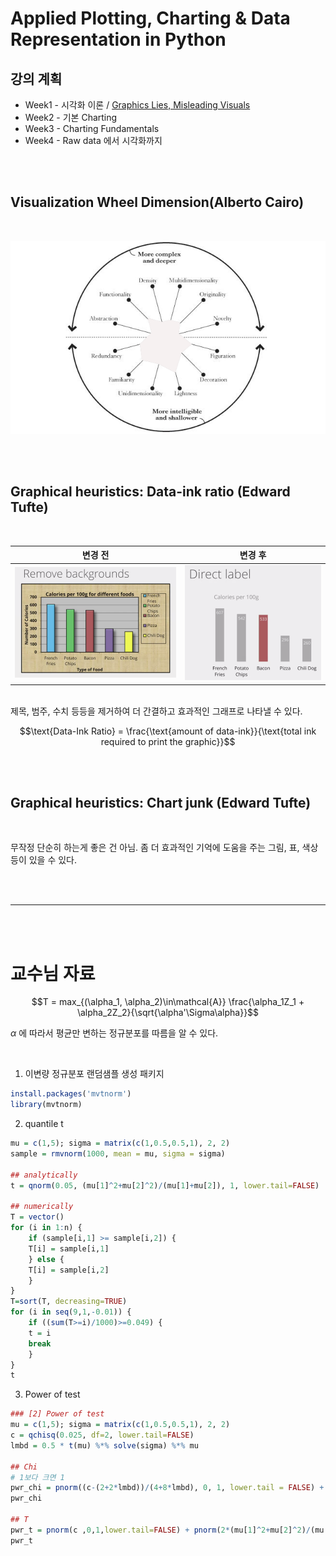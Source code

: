 # Applied Plotting, Charting & Data Representation in Python

## 강의 계획

- Week1 - 시각화 이론 / [Graphics Lies, Misleading Visuals](https://faculty.ucmerced.edu/jvevea/classes/Spark/readings/Cairo2015_Chapter_GraphicsLiesMisleadingVisuals.pdf)
- Week2 - 기본 Charting
- Week3 - Charting Fundamentals
- Week4 - Raw data 에서 시각화까지

<br><br>

## Visualization Wheel Dimension(Alberto Cairo)
<br>

![isualizationWheel](_assets/2021/VisualizationWheel.png)

<br><br>

## Graphical heuristics: Data-ink ratio (Edward Tufte)
<br>

|변경 전|변경 후|
|:-:|:-:|
|![First Image](_assets/2021/Chart1.png)|![Second Image](_assets/2021/Chart2.png)|

<br>
제목, 범주, 수치 등등을 제거하여 더 간결하고 효과적인 그래프로 나타낼 수 있다.

$$\text{Data-Ink Ratio} = \frac{\text{amount of data-ink}}{\text{total ink required to print the graphic}}$$

<br><br>

## Graphical heuristics: Chart junk (Edward Tufte)
<br>

무작정 단순히 하는게 좋은 건 아님. 좀 더 효과적인 기억에 도움을 주는 그림, 표, 색상 등이 있을 수 있다.

<br><br>

---

<br><br>

# 교수님 자료

$$T = max_{(\alpha_1, \alpha_2)\in\mathcal{A}} \frac{\alpha_1Z_1 + \alpha_2Z_2}{\sqrt{\alpha'\Sigma\alpha}}$$

$\alpha$ 에 따라서 평균만 변하는 정규분포를 따름을 알 수 있다.

<br>

1. 이변량 정규분포 랜덤샘플 생성 패키지

```r
install.packages('mvtnorm')
library(mvtnorm)
```

2. quantile t

```r
mu = c(1,5); sigma = matrix(c(1,0.5,0.5,1), 2, 2)
sample = rmvnorm(1000, mean = mu, sigma = sigma)

## analytically
t = qnorm(0.05, (mu[1]^2+mu[2]^2)/(mu[1]+mu[2]), 1, lower.tail=FALSE)

## numerically
T = vector()
for (i in 1:n) {
    if (sample[i,1] >= sample[i,2]) {
    T[i] = sample[i,1]
    } else {
    T[i] = sample[i,2]
    }
}
T=sort(T, decreasing=TRUE)
for (i in seq(9,1,-0.01)) {
    if ((sum(T>=i)/1000)>=0.049) {
    t = i
    break
    }
}
t
```

3. Power of test

```r
### [2] Power of test
mu = c(1,5); sigma = matrix(c(1,0.5,0.5,1), 2, 2)
c = qchisq(0.025, df=2, lower.tail=FALSE)
lmbd = 0.5 * t(mu) %*% solve(sigma) %*% mu

## Chi
# 1보다 크면 1
pwr_chi = pnorm((c-(2+2*lmbd))/(4+8*lmbd), 0, 1, lower.tail = FALSE) + pnorm(-(c-(2+2*lmbd))/(4+8*lmbd), 0, 1, lower.tail = TRUE)
pwr_chi

## T
pwr_t = pnorm(c ,0,1,lower.tail=FALSE) + pnorm(2*(mu[1]^2+mu[2]^2)/(mu[1]+mu[2])-c ,0,1,lower.tail=TRUE)
pwr_t
```